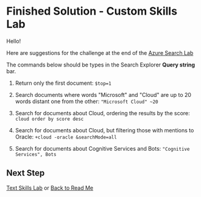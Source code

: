 # Finished Solution - Custom Skills Lab

Hello!

Here are suggestions for the challenge at the end of the [Azure Search Lab](../../labs/lab-azure-search.md)

The commands below should be types in the Search Explorer **Query string** bar.

1. Return only the first document: `$top=1`

1. Search documents where words "Microsoft" and "Cloud" are up to 20 words distant one from the other: `"Microsoft Cloud" ~20`

1. Search for documents about Cloud, ordering the results by the score: `cloud order by score desc`

1. Search for documents about Cloud, but filtering those with mentions to Oracle: `+cloud -oracle &searchMode=all`

1. Search for documents about Cognitive Services and Bots: `"Cognitive Services", Bots`

## Next Step

[Text Skills Lab](../../labs/lab-text-skills.md) or
[Back to Read Me](../../README.md)